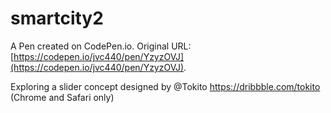 # smartcity2

A Pen created on CodePen.io. Original URL: [https://codepen.io/jvc440/pen/YzyzOVJ](https://codepen.io/jvc440/pen/YzyzOVJ).

Exploring a slider concept designed by @Tokito https://dribbble.com/tokito (Chrome and Safari only)
